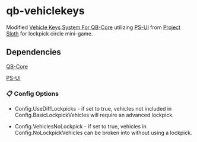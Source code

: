 # qb-vehiclekeys #
Modified [Vehicle Keys System For QB-Core](https://github.com/qbcore-framework/qb-vehiclekeys) utilizing [PS-UI](https://github.com/Project-Sloth/ps-ui) from [Project Sloth](https://github.com/Project-Sloth) for lockpick circle mini-game.

## Dependencies ##
[QB-Core](https://github.com/qbcore-framework/)

[PS-UI](https://github.com/Project-Sloth/ps-ui)

### :clipboard: Config Options ###

* Config.UseDiffLockpicks - if set to true, vehicles not included in Config.BasicLockpickVehicles will require an advanced lockpick.

* Config.VehiclesNoLockpick - if set to true, vehicles in Config.NoLockpickVehicles can be broken into without using a lockpick.
